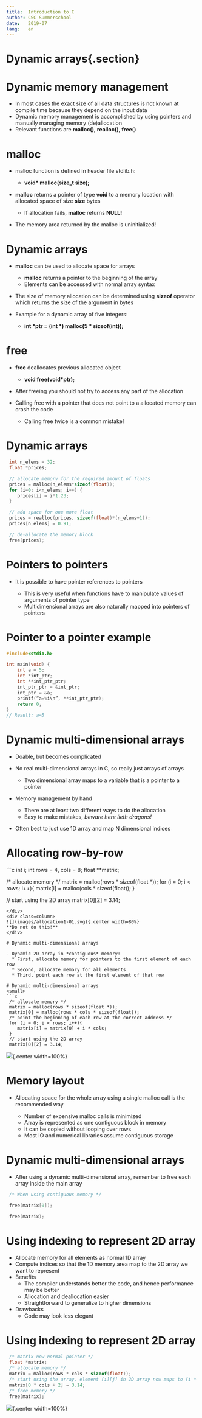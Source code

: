 ```yaml
---
title:  Introduction to C
author: CSC Summerschool 
date:   2019-07
lang:   en
---
```


# Dynamic arrays{.section}

# Dynamic memory management

  - In most cases the exact size of all data structures is not known at 
  compile time because they depend on the input data
  - Dynamic memory management is accomplished by using pointers and 
  manually managing memory (de)allocation
  - Relevant functions are **malloc()**, **realloc()**, **free()**

# malloc

- malloc function is defined in header file stdlib.h: 
	* **void\* malloc(size\_t size);**

- **malloc** returns a pointer of type **void** to a memory location with
allocated space of size **size** bytes

  * If allocation fails, **malloc** returns **NULL\!**

- The memory area returned by the malloc is uninitialized!

# Dynamic arrays

- **malloc** can be used to allocate space for arrays

  * **malloc** returns a pointer to the beginning of the array
  * Elements can be accessed with normal array syntax

- The size of memory allocation can be determined using **sizeof**
operator which returns the size of the argument in bytes

- Example for a dynamic array of five integers: 
	* **int \*ptr = (int \*) malloc(5 \* sizeof(int));**

# free

- **free** deallocates previous allocated object 
	* **void free(void\*ptr);**

- After freeing you should not try to access any part of the allocation

- Calling free with a pointer that does not point to a allocated memory
can crash the code

  * Calling free twice is a common mistake\!

# Dynamic arrays
```c
 int n_elems = 32;
 float *prices;

 // allocate memory for the required amount of floats
 prices = malloc(n_elems*sizeof(float));
 for (i=0; i<n_elems; i++) {
	prices[i] = i*1.23;
 }

 // add space for one more float
 prices = realloc(prices, sizeof(float)*(n_elems+1));
 prices[n_elems] = 0.91;

 // de-allocate the memory block
 free(prices);
```

# Pointers to pointers

- It is possible to have pointer references to pointers

  * This is very useful when functions have to manipulate values of arguments of pointer type
  * Multidimensional arrays are also naturally mapped into pointers of pointers

# Pointer to a pointer example
```c
#include<stdio.h>

int main(void) {
	int a = 5;
	int *int_ptr;
	int **int_ptr_ptr;
	int_ptr_ptr = &int_ptr;
	int_ptr = &a;
	printf(“a=%i\n”, **int_ptr_ptr);
	return 0;
}
// Result: a=5
```

# Dynamic multi-dimensional arrays

- Doable, but becomes complicated

- No real multi-dimensional arrays in C, so really just arrays of arrays

  * Two dimensional array maps to a variable that is a pointer to a pointer

- Memory management by hand

  * There are at least two different ways to do the allocation
  * Easy to make mistakes, _beware here lieth dragons!_

- Often best to just use 1D array and map N dimensional indices

# Allocating row-by-row
<div class=column>
```c
 int i;
 int rows = 4, cols = 8;
 float **matrix;

 /* allocate memory */
 matrix = malloc(rows * sizeof(float *));
 for (i = 0; i < rows; i++){
 	matrix[i] = malloc(cols * sizeof(float));
 }
 
 // start using the 2D array
 matrix[0][2] = 3.14;
```
</div>
<div class=column>
![](images/allocation1-01.svg){.center width=80%}  
**Do not do this!**
</div>

# Dynamic multi-dimensional arrays

- Dynamic 2D array in *contiguous* memory:
  * First, allocate memory for pointers to the first element of each row
  * Second, allocate memory for all elements
  * Third, point each row at the first element of that row

# Dynamic multi-dimensional arrays
<small>
```c
 /* allocate memory */
 matrix = malloc(rows * sizeof(float *));
 matrix[0] = malloc(rows * cols * sizeof(float));
 /* point the beginning of each row at the correct address */
 for (i = 0; i < rows; i++){
 	matrix[i] = matrix[0] + i * cols;
 }
 // start using the 2D array
 matrix[0][2] = 3.14;
```
![](images/allocation2-01.svg){.center width=100%}
</small>

# **Memory layout**

- Allocating space for the whole array using a single malloc call is the
recommended way

  * Number of expensive malloc calls is minimized
  * Array is represented as one contiguous block in memory
  * It can be copied without looping over rows
  * Most IO and numerical libraries assume contiguous storage

# Dynamic multi-dimensional arrays

  - After using a dynamic multi-dimensional array, remember to free each array inside the main array

```c
 /* When using contiguous memory */

 free(matrix[0]);

 free(matrix);
```

# Using indexing to represent 2D array

- Allocate memory for all elements as normal 1D array
- Compute indices so that the 1D memory area map to the 2D array we want to represent
- Benefits
  * The compiler understands better the code, and hence performance may be better
  * Allocation and deallocation easier
  * Straightforward to generalize to higher dimensions
- Drawbacks
  * Code may look less elegant

# Using indexing to represent 2D array
```c
 /* matrix now normal pointer */
 float *matrix;
 /* allocate memory */
 matrix = malloc(rows * cols * sizeof(float));
 /* start using the array, element [i][j] in 2D array now maps to [i * cols + j]*/
 matrix[0 * cols + 2] = 3.14;
 /* free memory */
 free(matrix);
```
![](images/allocation3-01.svg){.center width=100%}


